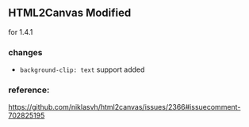 ## HTML2Canvas Modified

for 1.4.1

### changes

- `background-clip: text` support added

### reference:
https://github.com/niklasvh/html2canvas/issues/2366#issuecomment-702825195